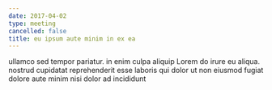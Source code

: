 ```yaml
---
date: 2017-04-02
type: meeting
cancelled: false
title: eu ipsum aute minim in ex ea
---
```

ullamco sed tempor pariatur. in enim culpa aliquip Lorem do irure eu aliqua. nostrud cupidatat reprehenderit esse laboris qui dolor ut non eiusmod fugiat dolore aute minim nisi dolor ad incididunt